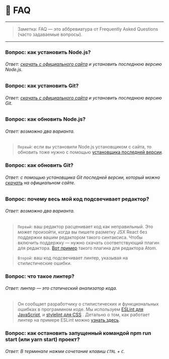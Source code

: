 # 🤔 FAQ

---

> Заметка: FAQ — это аббревиатура от Frequently Asked Questions (часто задаваемые вопросы).

---

### Вопрос: как установить Node.js?
###### Ответ: [скачать с официального сайта](https://nodejs.org/en/) и установить последнюю версию Node.js.

### Вопрос: как установить Git?
###### Ответ: [скачать с официального сайта](https://git-scm.com/download/) и установить последнюю версию Git.

### Вопрос: как обновить Node.js?
###### Ответ: возможно два варианта.
> `Первый`: если вы установили Node.js установщиком с сайта, то обновить тоже нужно с помощью [установщика последней версии](https://nodejs.org/en/).

### Вопрос: как обновить Git?
###### Ответ: с помощью установщика Git последней версии, который можно [скачать](https://git-scm.com/download/) на официальном сайте.

### Вопрос: почему весь мой код подсвечивает редактор?
###### Ответ: возможно два варианта.
> `Первый`: ваш редактор расценивает код как неправильный. Это может произойти, когда вы пишете разметку JSX React без поддержки вашим редактором такого синтаксиса. Чтобы включить поддержку — нужно скачать соответствующий плагин для редактора. [Вот пример](https://atom.io/packages/language-babel) такого плагина для редактора Atom.

> `Второй`: ваш код подсвечивает линтер, указывая на стилистические ошибки.

### Вопрос: что такое линтер?
###### Ответ: линтер — это статический анализатор кода.
> Он сообщает разработчику о стилистических и функциональных ошибках в программном коде. Мы используем [ESLint для JavaScript](https://eslint.org/), и [stylelint для CSS](https://stylelint.io/) . Детально о том, как работает линтер на примере ESLint можно [узнать здесь](https://www.youtube.com/watch?v=hppJw2REb8g).

### Вопрос: как остановить запущенный командой npm run start (или yarn start) проект?
###### Ответ: В терминале нажми сочетание клавиш `CTRL` + `C`.


